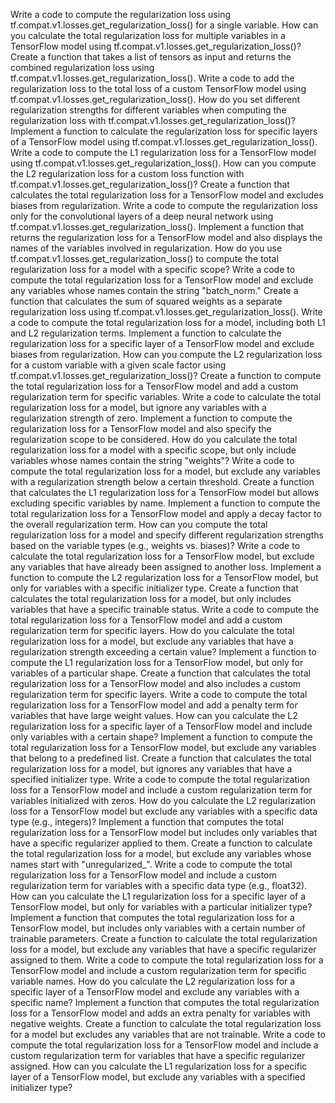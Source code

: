 Write a code to compute the regularization loss using tf.compat.v1.losses.get_regularization_loss() for a single variable.
How can you calculate the total regularization loss for multiple variables in a TensorFlow model using tf.compat.v1.losses.get_regularization_loss()?
Create a function that takes a list of tensors as input and returns the combined regularization loss using tf.compat.v1.losses.get_regularization_loss().
Write a code to add the regularization loss to the total loss of a custom TensorFlow model using tf.compat.v1.losses.get_regularization_loss().
How do you set different regularization strengths for different variables when computing the regularization loss with tf.compat.v1.losses.get_regularization_loss()?
Implement a function to calculate the regularization loss for specific layers of a TensorFlow model using tf.compat.v1.losses.get_regularization_loss().
Write a code to compute the L1 regularization loss for a TensorFlow model using tf.compat.v1.losses.get_regularization_loss().
How can you compute the L2 regularization loss for a custom loss function with tf.compat.v1.losses.get_regularization_loss()?
Create a function that calculates the total regularization loss for a TensorFlow model and excludes biases from regularization.
Write a code to compute the regularization loss only for the convolutional layers of a deep neural network using tf.compat.v1.losses.get_regularization_loss().
Implement a function that returns the regularization loss for a TensorFlow model and also displays the names of the variables involved in regularization.
How do you use tf.compat.v1.losses.get_regularization_loss() to compute the total regularization loss for a model with a specific scope?
Write a code to compute the total regularization loss for a TensorFlow model and exclude any variables whose names contain the string "batch_norm."
Create a function that calculates the sum of squared weights as a separate regularization loss using tf.compat.v1.losses.get_regularization_loss().
Write a code to compute the total regularization loss for a model, including both L1 and L2 regularization terms.
Implement a function to calculate the regularization loss for a specific layer of a TensorFlow model and exclude biases from regularization.
How can you compute the L2 regularization loss for a custom variable with a given scale factor using tf.compat.v1.losses.get_regularization_loss()?
Create a function to compute the total regularization loss for a TensorFlow model and add a custom regularization term for specific variables.
Write a code to calculate the total regularization loss for a model, but ignore any variables with a regularization strength of zero.
Implement a function to compute the regularization loss for a TensorFlow model and also specify the regularization scope to be considered.
How do you calculate the total regularization loss for a model with a specific scope, but only include variables whose names contain the string "weights"?
Write a code to compute the total regularization loss for a model, but exclude any variables with a regularization strength below a certain threshold.
Create a function that calculates the L1 regularization loss for a TensorFlow model but allows excluding specific variables by name.
Implement a function to compute the total regularization loss for a TensorFlow model and apply a decay factor to the overall regularization term.
How can you compute the total regularization loss for a model and specify different regularization strengths based on the variable types (e.g., weights vs. biases)?
Write a code to calculate the total regularization loss for a TensorFlow model, but exclude any variables that have already been assigned to another loss.
Implement a function to compute the L2 regularization loss for a TensorFlow model, but only for variables with a specific initializer type.
Create a function that calculates the total regularization loss for a model, but only includes variables that have a specific trainable status.
Write a code to compute the total regularization loss for a TensorFlow model and add a custom regularization term for specific layers.
How do you calculate the total regularization loss for a model, but exclude any variables that have a regularization strength exceeding a certain value?
Implement a function to compute the L1 regularization loss for a TensorFlow model, but only for variables of a particular shape.
Create a function that calculates the total regularization loss for a TensorFlow model and also includes a custom regularization term for specific layers.
Write a code to compute the total regularization loss for a TensorFlow model and add a penalty term for variables that have large weight values.
How can you calculate the L2 regularization loss for a specific layer of a TensorFlow model and include only variables with a certain shape?
Implement a function to compute the total regularization loss for a TensorFlow model, but exclude any variables that belong to a predefined list.
Create a function that calculates the total regularization loss for a model, but ignores any variables that have a specified initializer type.
Write a code to compute the total regularization loss for a TensorFlow model and include a custom regularization term for variables initialized with zeros.
How do you calculate the L2 regularization loss for a TensorFlow model but exclude any variables with a specific data type (e.g., integers)?
Implement a function that computes the total regularization loss for a TensorFlow model but includes only variables that have a specific regularizer applied to them.
Create a function to calculate the total regularization loss for a model, but exclude any variables whose names start with "unregularized_".
Write a code to compute the total regularization loss for a TensorFlow model and include a custom regularization term for variables with a specific data type (e.g., float32).
How can you calculate the L1 regularization loss for a specific layer of a TensorFlow model, but only for variables with a particular initializer type?
Implement a function that computes the total regularization loss for a TensorFlow model, but includes only variables with a certain number of trainable parameters.
Create a function to calculate the total regularization loss for a model, but exclude any variables that have a specific regularizer assigned to them.
Write a code to compute the total regularization loss for a TensorFlow model and include a custom regularization term for specific variable names.
How do you calculate the L2 regularization loss for a specific layer of a TensorFlow model and exclude any variables with a specific name?
Implement a function that computes the total regularization loss for a TensorFlow model and adds an extra penalty for variables with negative weights.
Create a function to calculate the total regularization loss for a model but excludes any variables that are not trainable.
Write a code to compute the total regularization loss for a TensorFlow model and include a custom regularization term for variables that have a specific regularizer assigned.
How can you calculate the L1 regularization loss for a specific layer of a TensorFlow model, but exclude any variables with a specified initializer type?